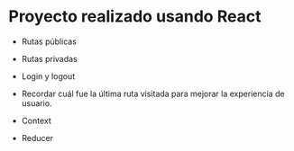 # Proyecto realizado usando React

- Rutas públicas

- Rutas privadas

- Login y logout

- Recordar cuál fue la última ruta visitada para mejorar la experiencia de usuario.

- Context

- Reducer
